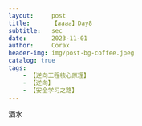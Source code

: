 ```yaml
---
layout:     post
title:      【aaaa】Day8
subtitle:   sec
date:       2023-11-01
author:     Corax
header-img: img/post-bg-coffee.jpeg
catalog: true
tags:
    - 【逆向工程核心原理】
    - 【逆向】
    - 【安全学习之路】
---
```


洒水